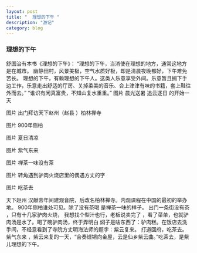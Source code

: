 ```yaml
---
layout: post
title: "  理想的下午 "
description: "游记"
category: blog
---
```


### 理想的下午
舒国治有本书《理想的下午》：
“理想的下午，当消使在理想的地方，通常这地方是在城市。
幽静田村，风景美极，空气水质好极，却是清晨夜晚都好，下午难免苦长。
理想的下午，有赖理想的下午人。这类人乐意享受外间。乐意暂且搁下手边工作，乐意走出舒适的厅房、关掉柔美的音乐、合上津津有味的书籍，套上鞋往外而去。”
“谁识有闲真富贵，不知山复水重重。”
图片
晨光送暑 追云逐日 的开始一天

图片
出门拜访天下赵州（赵县 ）柏林禅寺

图片
900年侧柏

图片
夏日清凉

图片
紫气东来

图片
禅茶一味没有茶

图片
转角遇到驴肉火烧店里的偶遇方丈的字

图片
吃茶去

天下赵州 汉献帝年间建观音院，后改名柏林禅寺。内观课程在中国的最初的举办地。
900年侧柏谁处可见。除了没有茶喝  是禅茶一味的样子。
出门一条街没有茶 ，只有十几家驴肉火烧，
我想找个梨汁也行，老板说卖完了 ，看了菜单，也就驴肉汤是水了。喝了碗驴肉汤，终于弄明白 焖子是啥东西了：驴肉糕。在饭店去洗手间，不经意看到了寺院方丈明海法师的题字：紫云复来。
打道回府，吃茶去。
紫气东来 ，紫云来复的一天，“合奏铿锵向金屋，云是仙乡紫云曲。”吃茶去，是紫儿理想的下午。

